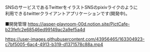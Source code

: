 SNSのサービスであるTwitterをイラストSNSのpixivライクのように  
利用できるtwitterクライアントアプリケーションです(開発中)。

■開発管理
https://jasper-playroom-00d.notion.site/PictCafe-b23fefc2e68546ed99149ac2a9ef5a4d

https://user-images.githubusercontent.com/43956465/163304923-c7bf5005-6ac4-4913-b319-d1371578c88a.mp4


